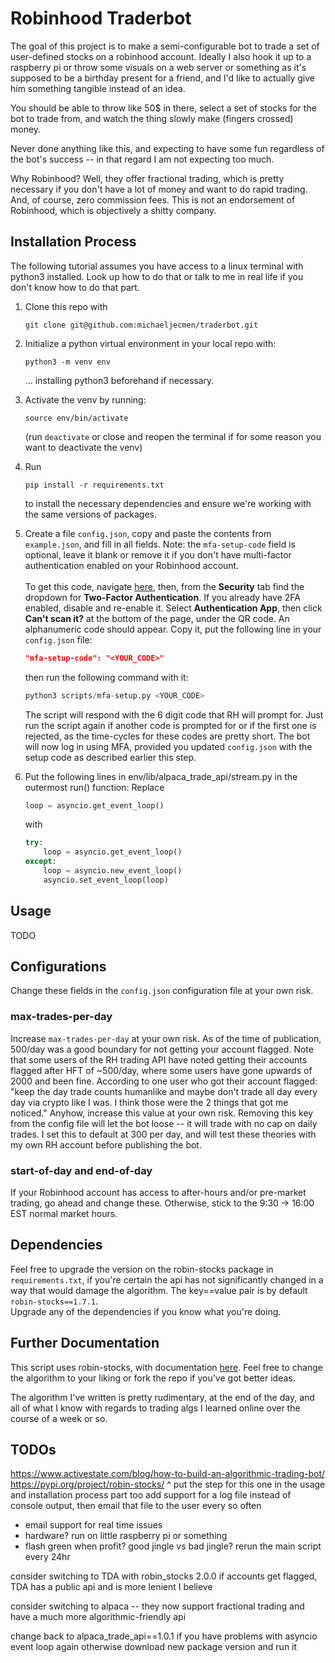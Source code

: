 # Robinhood Traderbot
The goal of this project is to make a semi-configurable 
bot to trade a set of user-defined stocks on a robinhood 
account. Ideally I also hook it up to a raspberry pi or
throw some visuals on a web server or something as it's
supposed to be a birthday present for a friend, and I'd 
like to actually give him something tangible instead of
an idea.

You should be able to throw like 50$ in there, select
a set of stocks for the bot to trade from, and watch the
thing slowly make (fingers crossed) money. 

Never done anything like this, and expecting to have some
fun regardless of the bot's success -- in that regard I am 
not expecting too much.

Why Robinhood? Well, they offer fractional trading, which is pretty necessary
if you don't have a lot of money and want to do rapid trading.
And, of course, zero commission fees. This is not an endorsement of Robinhood,
which is objectively a shitty company.

## Installation Process
The following tutorial assumes you have access to a linux terminal with python3 installed. Look up how to do that or talk to me in real life if you
don't know how to do that part.

<ol>
	<li>Clone this repo with 

```
git clone git@github.com:michaeljecmen/traderbot.git
```

</li>
<li>
    Initialize a python virtual environment in your local repo with:

```
python3 -m venv env
```

... installing python3 beforehand if necessary.
</li>
<li>
Activate the venv by running:
        
```
source env/bin/activate
```

(run <code>deactivate</code> or close and reopen the terminal if
for some reason you want to deactivate the venv)
</li>
<li>
    Run 

```
pip install -r requirements.txt
```
to install the necessary dependencies and ensure
we're working with the same versions of packages.
</li>
<li>
    Create a file <code>config.json</code>, copy and paste the contents from <code>example.json</code>, and fill in all fields. Note: the <code>mfa-setup-code</code> field is optional, leave it blank or remove it if you don't have multi-factor authentication enabled on your Robinhood account.<br><br>To get this code, navigate <a href="https://robinhood.com/account/settings">here</a>, then, from the <b>Security</b> tab find the dropdown for <b>Two-Factor Authentication</b>. If you already have 2FA enabled, disable and re-enable it. Select <b>Authentication App</b>, then click <b>Can't scan it?</b> at the bottom of the page, under the QR code. An alphanumeric code should appear. Copy it, put the following line in your <code>config.json</code> file:

```json
"mfa-setup-code": "<YOUR_CODE>"
```

then run the following command with it:

```python
python3 scripts/mfa-setup.py <YOUR_CODE>
```

The script will respond with the 6 digit code that RH will prompt for. Just run the script again if another code is prompted for or if the first one is rejected, as the time-cycles for these codes are pretty short. The bot will now log in using MFA, provided you updated <code>config.json</code> with the setup code as described earlier this step.
    </li>
    <li>
        Put the following lines in env/lib/alpaca_trade_api/stream.py in the outermost run() function: Replace

```python
loop = asyncio.get_event_loop()
```

with
    
```python
try:
    loop = asyncio.get_event_loop()
except:
    loop = asyncio.new_event_loop()
    asyncio.set_event_loop(loop)
```

</li>
</ol>

## Usage
TODO

## Configurations
Change these fields in the <code>config.json</code> configuration file at your own risk.

### max-trades-per-day
Increase <code>max-trades-per-day</code> at your own risk. As of the time of publication, 500/day was a good boundary for not getting your account flagged. Note
that some users of the RH trading API have noted getting their accounts flagged after HFT of ~500/day, where some users have gone upwards of 2000 and been fine.
According to one user who got their account flagged: "keep the day trade counts humanlike and maybe don't trade all day every day via crypto like I was.  I think those were the 2 things that got me noticed." Anyhow, increase this value at your own risk. Removing this key from the config file will let the bot loose -- it will trade with no cap on daily trades. I set this to default at 300 per day, and will test these theories with my own RH
account before publishing the bot.

### start-of-day and end-of-day
If your Robinhood account has access to after-hours and/or pre-market trading, go ahead and change these. Otherwise, stick to the 9:30 -> 16:00 EST normal market hours.

## Dependencies
Feel free to upgrade the version on the robin-stocks package in <code>requirements.txt</code>, if you're certain the api has not 
significantly changed in a way that would damage the algorithm. The key==value pair is by default <code>robin-stocks==1.7.1</code>.
<br>
Upgrade any of the dependencies if you know what you're doing.

## Further Documentation
This script uses robin-stocks, with documentation <a href="http://www.robin-stocks.com/en/latest/functions.html">here</a>. Feel free to change the algorithm to your liking or fork the repo if you've got better ideas.

The algorithm I've written is pretty rudimentary, at the end of the day,
and all of what I know with regards to trading algs I learned online over the course of a week or so.

## TODOs
https://www.activestate.com/blog/how-to-build-an-algorithmic-trading-bot/
https://pypi.org/project/robin-stocks/
^ put the step for this one in the usage and installation process part too
add support for a log file instead of console output, then email that file to the user every so often
- email support for real time issues
- hardware? run on little raspberry pi or something
- flash green when profit? good jingle vs bad jingle?
rerun the main script every 24hr

consider switching to TDA with robin_stocks 2.0.0 if accounts get flagged,
TDA has a public api and is more lenient I believe

consider switching to alpaca -- they now support fractional trading and have 
a much more algorithmic-friendly api

change back to alpaca_trade_api==1.0.1 if you have problems with asyncio event loop again
otherwise download new package version and run it